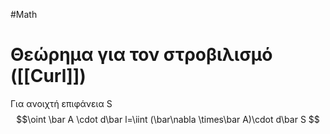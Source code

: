 #Math 
# Θεώρημα για τον στροβιλισμό ([[Curl]])
Για ανοιχτή επιφάνεια S
$$\oint \bar A \cdot d\bar l=\iint (\bar\nabla \times\bar A)\cdot d\bar S $$
